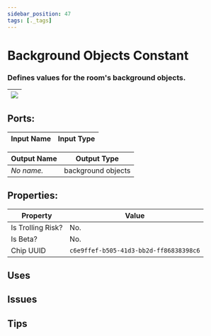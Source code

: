 ```yaml
---
sidebar_position: 47
tags: [._tags]
---
```


# Background Objects Constant


### Defines values for the room's background objects.

| ![](https://images-ext-2.discordapp.net/external/MPmIaQzlEPmgGWlgi-WxBBXt0Bjv_zWPkg1y1f_sy3s/https/www.recroomcircuits.com/image/circuit/absolute-value?width=206&height=108) |
|-----|

## Ports:

| Input Name | Input Type |
|-----------|-----------|

| Output Name | Output Type |
|-----------|-----------|
| *No name.* | background objects |

## Properties:

| Property  | Value |
|-------------------|-----------|
| Is Trolling Risk? | No. |
| Is Beta? | No. |
| Chip UUID | `c6e9ffef-b505-41d3-bb2d-ff86838398c6` |

## Uses

## Issues

## Tips